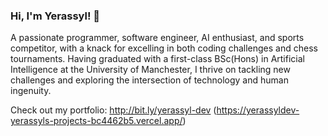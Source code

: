 ### Hi, I'm Yerassyl! 👋


A passionate programmer, software engineer, AI enthusiast, and sports competitor, with a knack for excelling in both coding challenges and chess tournaments. Having graduated with a first-class BSc(Hons) in Artificial Intelligence at the University of Manchester, I thrive on tackling new challenges and exploring the intersection of technology and human ingenuity.

Check out my portfolio: http://bit.ly/yerassyl-dev
(https://yerassyldev-yerassyls-projects-bc4462b5.vercel.app/)

<!--
**kutylbekY/kutylbekY** is a ✨ _special_ ✨ repository because its `README.md` (this file) appears on your GitHub profile.

Here are some ideas to get you started:

- 🔭 I’m currently working on ...
- 🌱 I’m currently learning ...
- 👯 I’m looking to collaborate on ...
- 🤔 I’m looking for help with ...
- 💬 Ask me about ...
- 📫 How to reach me: ...
- 😄 Pronouns: ...
- ⚡ Fun fact: ...
-->
